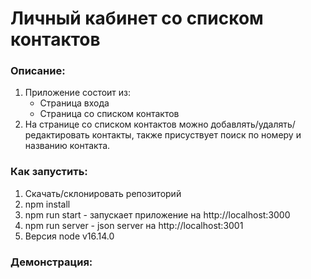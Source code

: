 # Личный кабинет со списком контактов

### Описание:
1. Приложение состоит из:
    - Страница входа
    - Страница со списком контактов
2. На странице со списком контактов можно добавлять/удалять/редактировать контакты, также присуствует поиск по номеру и названию контакта.


### Как запустить:
1. Скачать/склонировать репозиторий
2. npm install
3. npm run start - запускает приложение на http://localhost:3000 
4. npm run server - json server на http://localhost:3001 
5. Версия node v16.14.0

### Демонстрация:

